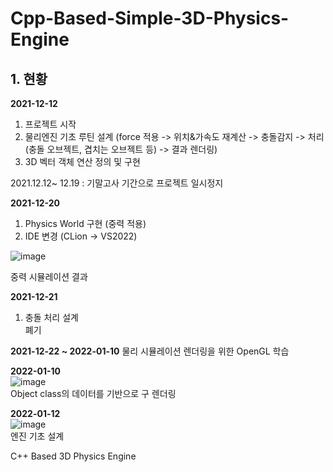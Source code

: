 # Cpp-Based-Simple-3D-Physics-Engine

## 1. 현황
**2021-12-12** 
1) 프로젝트 시작
2) 물리엔진 기초 루틴 설계 (force 적용 -> 위치&가속도 재계산 -> 충돌감지 -> 처리(충돌 오브젝트, 겹치는 오브젝트 등) -> 결과 렌더링)
3) 3D 벡터 객체 연산 정의 및 구현

2021.12.12~ 12.19 : 기말고사 기간으로 프로젝트 일시정지

**2021-12-20**
1) Physics World 구현 (중력 적용)
2) IDE 변경 (CLion -> VS2022)

![image](https://user-images.githubusercontent.com/46223506/146803365-e6c72aa2-a3ef-41e3-b035-a20a40540614.png)

중력 시뮬레이션 결과

**2021-12-21**
1) 충돌 처리 설계   
폐기
   
**2021-12-22 ~ 2022-01-10**
물리 시뮬레이션 렌더링을 위한 OpenGL 학습

**2022-01-10**   
![image](https://user-images.githubusercontent.com/46223506/148786982-a306a8da-907e-45b1-8579-57095c0ed812.png)   
Object class의 데이터를 기반으로 구 렌더링

**2022-01-12**   
![image](https://user-images.githubusercontent.com/46223506/149158898-c2fc7524-8633-44b7-9c66-761d5a346f59.png)   
엔진 기초 설계

C++ Based 3D Physics Engine
